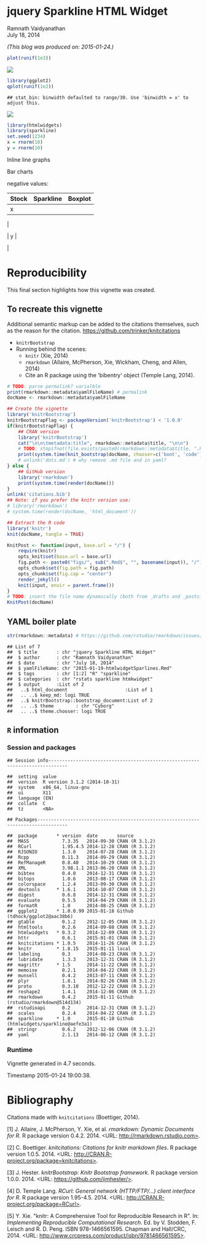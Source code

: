 # jquery Sparkline HTML Widget
Ramnath Vaidyanathan  
July 18, 2014  


<!-- setup vignette boiler plate
NB: Do not add yaml code here, put it at the start of the top level Rmd -->

*(This blog was produced on: 2015-01-24.)*  




<!-- NB: Do not add yaml code here, put it at the start of the top level Rmd -->







```r
plot(runif(1e3))
```

![](2015-01-19-htmlwidgetSparlines_files/figure-html/unnamed-chunk-2-1.png) 


```r
library(ggplot2)
qplot(runif(1e2))
```

```
## stat_bin: binwidth defaulted to range/30. Use 'binwidth = x' to adjust this.
```

![](2015-01-19-htmlwidgetSparlines_files/figure-html/unnamed-chunk-3-1.png) 



```r
library(htmlwidgets)
library(sparkline)
set.seed(1234)
x = rnorm(10)
y = rnorm(10)
```


Inline line graphs <!--html_preserve--><span id="htmlwidget-5533" class="sparkline"></span>
<script type="application/json" data-for="htmlwidget-5533">{ "x": {
 "values": [ -1.207065749385421,  0.27742924211066, 1.084441176683056, -2.345697702629349,  0.42912468881105, 0.506055892157574, -0.5747399601346488, -0.546631855784187, -0.564451999093283, -0.8900378290441038 ],
"options": {
 "height":                20,
"width":                60 
},
"width":                60,
"height":                20 
},"evals": [  ] }</script><!--/html_preserve-->

Bar charts  <!--html_preserve--><span id="htmlwidget-6464" class="sparkline"></span>
<script type="application/json" data-for="htmlwidget-6464">{ "x": {
 "values": [ 1.207065749385421,  0.27742924211066, 1.084441176683056, 2.345697702629349,  0.42912468881105, 0.506055892157574, 0.5747399601346488, 0.546631855784187, 0.564451999093283, 0.8900378290441038 ],
"options": {
 "type": "bar",
"height":                20,
"width":                60 
},
"width":                60,
"height":                20 
},"evals": [  ] }</script><!--/html_preserve-->  negative values: <!--html_preserve--><span id="htmlwidget-3118" class="sparkline"></span>
<script type="application/json" data-for="htmlwidget-3118">{ "x": {
 "values": [ -1.207065749385421,  0.27742924211066, 1.084441176683056, -2.345697702629349,  0.42912468881105, 0.506055892157574, -0.5747399601346488, -0.546631855784187, -0.564451999093283, -0.8900378290441038 ],
"options": {
 "type": "bar",
"height":                20,
"width":                60 
},
"width":                60,
"height":                20 
},"evals": [  ] }</script><!--/html_preserve-->

| Stock | Sparkline         | Boxplot  
|-------|-------------------|--------
| x     | <!--html_preserve--><span id="htmlwidget-6218" class="sparkline"></span>
<script type="application/json" data-for="htmlwidget-6218">{ "x": {
 "values": [ -1.207065749385421,  0.27742924211066, 1.084441176683056, -2.345697702629349,  0.42912468881105, 0.506055892157574, -0.5747399601346488, -0.546631855784187, -0.564451999093283, -0.8900378290441038 ],
"options": {
 "height":                20,
"width":                60 
},
"width":                60,
"height":                20 
},"evals": [  ] }</script><!--/html_preserve-->  | <!--html_preserve--><span id="htmlwidget-3298" class="sparkline"></span>
<script type="application/json" data-for="htmlwidget-3298">{ "x": {
 "values": [ -1.207065749385421,  0.27742924211066, 1.084441176683056, -2.345697702629349,  0.42912468881105, 0.506055892157574, -0.5747399601346488, -0.546631855784187, -0.564451999093283, -0.8900378290441038 ],
"options": {
 "type": "box",
"height":                20,
"width":                60 
},
"width":                60,
"height":                20 
},"evals": [  ] }</script><!--/html_preserve-->
| y     | <!--html_preserve--><span id="htmlwidget-5020" class="sparkline"></span>
<script type="application/json" data-for="htmlwidget-5020">{ "x": {
 "values": [ -0.477192699753547, -0.998386444859704, -0.77625389463799, 0.06445881727626934, 0.9594940589707713, -0.1102854943907743, -0.5110095058066422, -0.9111954166298112, -0.8371716802689395, 2.415835178489341 ],
"options": {
 "height":                20,
"width":                60 
},
"width":                60,
"height":                20 
},"evals": [  ] }</script><!--/html_preserve-->  | <!--html_preserve--><span id="htmlwidget-6771" class="sparkline"></span>
<script type="application/json" data-for="htmlwidget-6771">{ "x": {
 "values": [ -0.477192699753547, -0.998386444859704, -0.77625389463799, 0.06445881727626934, 0.9594940589707713, -0.1102854943907743, -0.5110095058066422, -0.9111954166298112, -0.8371716802689395, 2.415835178489341 ],
"options": {
 "type": "box",
"height":                20,
"width":                60 
},
"width":                60,
"height":                20 
},"evals": [  ] }</script><!--/html_preserve-->


<!-- *** reproducibility *** 
NB: Do not add yaml code here, put it at the start of the top level Rmd 
-->

# Reproducibility
This final section highlights how this vignette was created.

## To recreate this vignette

Additional semantic markup can be added to the citations themselves, such as the reason for the citation. 
https://github.com/trinker/knitcitations 

* `knitrBootstrap` 
* Running behind the scenes:  
    * `knitr` (Xie, 2014) 
    * `rmarkdown` (Allaire, McPherson, Xie, Wickham, Cheng, and Allen, 2014) 
    * Cite an R package using the 'bibentry' object (Temple Lang, 2014).



```r
# TODO: parse permalink? varialble
print(rmarkdown::metadata$yamlFileName) # permalink
docName <- rmarkdown::metadata$yamlFileName

## Create the vignette
library('knitrBootstrap') 
knitrBootstrapFlag <- packageVersion('knitrBootstrap') < '1.0.0'
if(knitrBootstrapFlag) {
    ## CRAN version
    library('knitrBootstrap')
    cat("\n\n\tmetadata:title", rmarkdown::metadata$title, "\n\n")
    # TODO: stopifnot(file.exists(paste0(rmarkdown::metadata$title, ".Rmd")))
    print(system.time(knit_bootstrap(docName, chooser=c('boot', 'code'), show_code = TRUE)))
    # unlink('dots.md') # why remove .md file and in yaml?
} else {
    ## GitHub version
    library('rmarkdown')
    print(system.time(render(docName)))
}
unlink('citations.bib')
## Note: if you prefer the knitr version use:
# library('rmarkdown')
# system.time(render(docName, 'html_document'))

## Extract the R code
library('knitr')
knit(docName, tangle = TRUE)

KnitPost <- function(input, base.url = "/") {
    require(knitr)
    opts_knit$set(base.url = base.url)
    fig.path <- paste0("figs/", sub(".Rmd$", "", basename(input)), "/")
    opts_chunk$set(fig.path = fig.path)
    opts_chunk$set(fig.cap = "center")
    render_jekyll()
    knit(input, envir = parent.frame())
}
# TODO: insert the file name dynamically (both from _drafts and _posts?)
KnitPost(docName)
```

## YAML boiler plate

```r
str(rmarkdown::metadata) # https://github.com/rstudio/rmarkdown/issues/260
```

```
## List of 7
##  $ title       : chr "jquery Sparkline HTML Widget"
##  $ author      : chr "Ramnath Vaidyanathan"
##  $ date        : chr "July 18, 2014"
##  $ yamlFileName: chr "2015-01-19-htmlwidgetSparlines.Rmd"
##  $ tags        : chr [1:2] "R" "sparkline"
##  $ categories  : chr "rstats sparkline htmkwidget"
##  $ output      :List of 2
##   ..$ html_document                     :List of 1
##   .. ..$ keep_md: logi TRUE
##   ..$ knitrBootstrap::bootstrap_document:List of 2
##   .. ..$ theme        : chr "Cyborg"
##   .. ..$ theme.chooser: logi TRUE
```

## `R` information

### Session and packages

```
## Session info-----------------------------------------------------------------------------
```

```
##  setting  value                       
##  version  R version 3.1.2 (2014-10-31)
##  system   x86_64, linux-gnu           
##  ui       X11                         
##  language (EN)                        
##  collate  C                           
##  tz       <NA>
```

```
## Packages---------------------------------------------------------------------------------
```

```
##  package       * version  date       source                                
##  MASS            7.3.35   2014-09-30 CRAN (R 3.1.2)                        
##  RCurl           1.95.4.5 2014-12-28 CRAN (R 3.1.2)                        
##  RJSONIO         1.3.0    2014-07-28 CRAN (R 3.1.2)                        
##  Rcpp            0.11.3   2014-09-29 CRAN (R 3.1.2)                        
##  RefManageR      0.8.40   2014-10-29 CRAN (R 3.1.2)                        
##  XML             3.98.1.1 2013-06-20 CRAN (R 3.1.2)                        
##  bibtex          0.4.0    2014-12-31 CRAN (R 3.1.2)                        
##  bitops          1.0.6    2013-08-17 CRAN (R 3.1.2)                        
##  colorspace      1.2.4    2013-09-30 CRAN (R 3.1.2)                        
##  devtools      * 1.6.1    2014-10-07 CRAN (R 3.1.2)                        
##  digest          0.6.8    2014-12-31 CRAN (R 3.1.2)                        
##  evaluate        0.5.5    2014-04-29 CRAN (R 3.1.2)                        
##  formatR         1.0      2014-08-25 CRAN (R 3.1.2)                        
##  ggplot2       * 1.0.0.99 2015-01-18 Github (tdhock/ggplot2@aac38b6)       
##  gtable          0.1.2    2012-12-05 CRAN (R 3.1.2)                        
##  htmltools       0.2.6    2014-09-08 CRAN (R 3.1.2)                        
##  htmlwidgets   * 0.3.2    2014-12-09 CRAN (R 3.1.2)                        
##  httr            0.6.1    2015-01-01 CRAN (R 3.1.2)                        
##  knitcitations * 1.0.5    2014-11-26 CRAN (R 3.1.2)                        
##  knitr         * 1.8.15   2015-01-11 local                                 
##  labeling        0.3      2014-08-23 CRAN (R 3.1.2)                        
##  lubridate       1.3.3    2013-12-31 CRAN (R 3.1.2)                        
##  magrittr      * 1.5      2014-11-22 CRAN (R 3.1.2)                        
##  memoise         0.2.1    2014-04-22 CRAN (R 3.1.2)                        
##  munsell         0.4.2    2013-07-11 CRAN (R 3.1.2)                        
##  plyr            1.8.1    2014-02-26 CRAN (R 3.1.2)                        
##  proto           0.3.10   2012-12-22 CRAN (R 3.1.2)                        
##  reshape2        1.4.1    2014-12-06 CRAN (R 3.1.2)                        
##  rmarkdown       0.4.2    2015-01-11 Github (rstudio/rmarkdown@514d134)    
##  rstudioapi      0.2      2014-12-31 CRAN (R 3.1.2)                        
##  scales          0.2.4    2014-04-22 CRAN (R 3.1.2)                        
##  sparkline     * 1.0      2015-01-10 Github (htmlwidgets/sparkline@aefe3a1)
##  stringr         0.6.2    2012-12-06 CRAN (R 3.1.2)                        
##  yaml            2.1.13   2014-06-12 CRAN (R 3.1.2)
```

### Runtime 

Vignette generated in 4.7 seconds.   
<p>Timestamp 2015-01-24 19:00:38. <!-- Date the vignette was generated -->

<!-- *** Bibliography END ***
NB: Do not add yaml code here, put it at the start of the top level Rmd 
-->

# Bibliography

Citations made with `knitcitations` (Boettiger, 2014).


[1] J. Allaire, J. McPherson, Y. Xie, et al. _rmarkdown: Dynamic Documents for
R_. R package version 0.4.2. 2014. <URL: http://rmarkdown.rstudio.com>.

[2] C. Boettiger. _knitcitations: Citations for knitr markdown files_. R package
version 1.0.5. 2014. <URL: http://CRAN.R-project.org/package=knitcitations>.

[3] J. Hester. _knitrBootstrap: Knitr Bootstrap framework._ R package version
1.0.0. 2014. <URL: https://github.com/jimhester/>.

[4] D. Temple Lang. _RCurl: General network (HTTP/FTP/...) client interface for
R_. R package version 1.95-4.5. 2014. <URL:
http://CRAN.R-project.org/package=RCurl>.

[5] Y. Xie. "knitr: A Comprehensive Tool for Reproducible Research in R". In:
_Implementing Reproducible Computational Research_. Ed. by V. Stodden, F. Leisch
and R. D. Peng. ISBN 978-1466561595. Chapman and Hall/CRC, 2014. <URL:
http://www.crcpress.com/product/isbn/9781466561595>.


